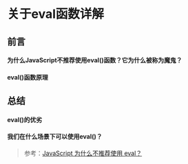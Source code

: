<!--
 * @Description: JavaScript 为什么不推荐使用 eval？
 * @Date: 2019-08-16 10:06:19
 * @LastEditors: phoebus
 * @LastEditTime: 2019-08-16 10:09:29
 -->
# 关于eval函数详解

## 前言

#### 为什么JavaScript不推荐使用eval()函数？它为什么被称为魔鬼？



#### eval()函数原理



## 总结

#### eval()的优劣


#### 我们在什么场景下可以使用eval()？




> 参考：[JavaScript 为什么不推荐使用 eval？](https://www.zhihu.com/question/20591877)
